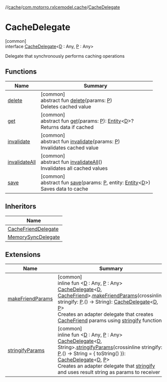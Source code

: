 //[cache](../../../index.md)/[com.motorro.rxlcemodel.cache](../index.md)/[CacheDelegate](index.md)

# CacheDelegate

[common]\
interface [CacheDelegate](index.md)&lt;[D](index.md) : Any, [P](index.md) : Any&gt;

Delegate that synchronously performs caching operations

## Functions

| Name | Summary |
|---|---|
| [delete](delete.md) | [common]<br>abstract fun [delete](delete.md)(params: [P](index.md))<br>Deletes cached value |
| [get](get.md) | [common]<br>abstract fun [get](get.md)(params: [P](index.md)): [Entity](../../com.motorro.rxlcemodel.cache.entity/-entity/index.md)&lt;[D](index.md)&gt;?<br>Returns data if cached |
| [invalidate](invalidate.md) | [common]<br>abstract fun [invalidate](invalidate.md)(params: [P](index.md))<br>Invalidates cached value |
| [invalidateAll](invalidate-all.md) | [common]<br>abstract fun [invalidateAll](invalidate-all.md)()<br>Invalidates all cached values |
| [save](save.md) | [common]<br>abstract fun [save](save.md)(params: [P](index.md), entity: [Entity](../../com.motorro.rxlcemodel.cache.entity/-entity/index.md)&lt;[D](index.md)&gt;)<br>Saves data to cache |

## Inheritors

| Name |
|---|
| [CacheFriendDelegate](../-cache-friend-delegate/index.md) |
| [MemorySyncDelegate](../-memory-sync-delegate/index.md) |

## Extensions

| Name | Summary |
|---|---|
| [makeFriendParams](../make-friend-params.md) | [common]<br>inline fun &lt;[D](../make-friend-params.md) : Any, [P](../make-friend-params.md) : Any&gt; [CacheDelegate](index.md)&lt;[D](../make-friend-params.md), [CacheFriend](../-cache-friend/index.md)&gt;.[makeFriendParams](../make-friend-params.md)(crossinline stringify: [P](../make-friend-params.md).() -&gt; String): [CacheDelegate](index.md)&lt;[D](../make-friend-params.md), [P](../make-friend-params.md)&gt;<br>Creates an adapter delegate that creates [CacheFriend](../-cache-friend/index.md) params using [stringify](../make-friend-params.md) function |
| [stringifyParams](../stringify-params.md) | [common]<br>inline fun &lt;[D](../stringify-params.md) : Any, [P](../stringify-params.md) : Any&gt; [CacheDelegate](index.md)&lt;[D](../stringify-params.md), String&gt;.[stringifyParams](../stringify-params.md)(crossinline stringify: [P](../stringify-params.md).() -&gt; String = { toString() }): [CacheDelegate](index.md)&lt;[D](../stringify-params.md), [P](../stringify-params.md)&gt;<br>Creates an adapter delegate that [stringify](../stringify-params.md) and uses result string as params to receiver |
